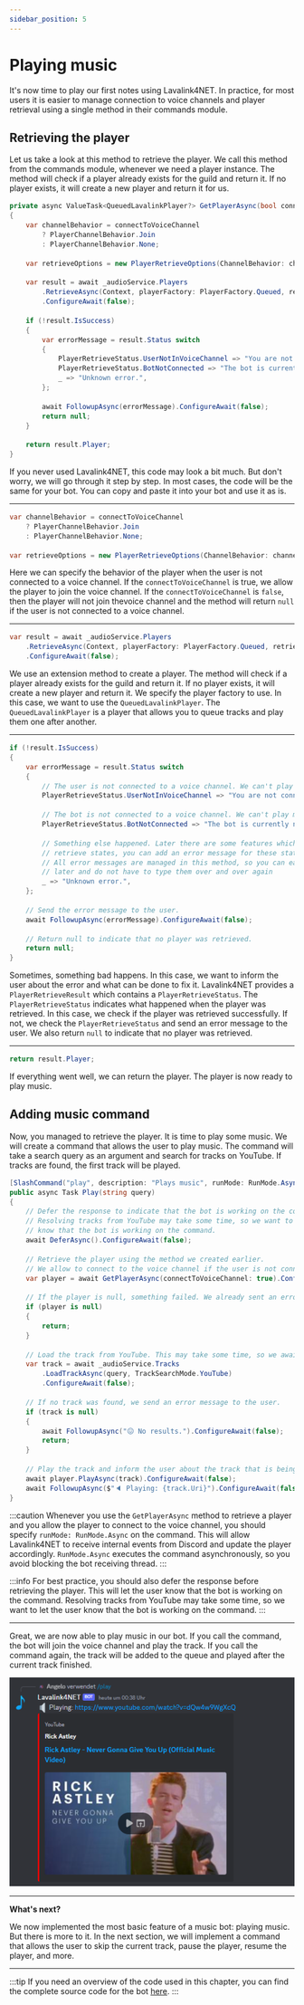 ```yaml
---
sidebar_position: 5
---
```


# Playing music

It's now time to play our first notes using Lavalink4NET. In practice, for most users it is easier to manage connection to voice channels and player retrieval using a single method in their commands module.

## Retrieving the player

Let us take a look at this method to retrieve the player. We call this method from the commands module, whenever we need a player instance. The method will check if a player already exists for the guild and return it. If no player exists, it will create a new player and return it for us.

```csharp title="MyCommands.cs"
private async ValueTask<QueuedLavalinkPlayer?> GetPlayerAsync(bool connectToVoiceChannel = true)
{
    var channelBehavior = connectToVoiceChannel 
        ? PlayerChannelBehavior.Join
        : PlayerChannelBehavior.None;

    var retrieveOptions = new PlayerRetrieveOptions(ChannelBehavior: channelBehavior);

    var result = await _audioService.Players
        .RetrieveAsync(Context, playerFactory: PlayerFactory.Queued, retrieveOptions)
        .ConfigureAwait(false);

    if (!result.IsSuccess)
    {
        var errorMessage = result.Status switch
        {
            PlayerRetrieveStatus.UserNotInVoiceChannel => "You are not connected to a voice channel.",
            PlayerRetrieveStatus.BotNotConnected => "The bot is currently not connected.",
            _ => "Unknown error.",
        };

        await FollowupAsync(errorMessage).ConfigureAwait(false);
        return null;
    }

    return result.Player;
}
```

If you never used Lavalink4NET, this code may look a bit much. But don't worry, we will go through it step by step. In most cases, the code will be the same for your bot. You can copy and paste it into your bot and use it as is.

---

```csharp
var channelBehavior = connectToVoiceChannel 
    ? PlayerChannelBehavior.Join
    : PlayerChannelBehavior.None;

var retrieveOptions = new PlayerRetrieveOptions(ChannelBehavior: channelBehavior);
```

Here we can specify the behavior of the player when the user is not connected to a voice channel. If the `connectToVoiceChannel` is true, we allow the player to join the voice channel. If the `connectToVoiceChannel` is `false`, then the player will not join thevoice channel and the method will return `null` if the user is not connected to a voice channel.

---

```csharp
var result = await _audioService.Players
    .RetrieveAsync(Context, playerFactory: PlayerFactory.Queued, retrieveOptions)
    .ConfigureAwait(false);
```

We use an extension method to create a player. The method will check if a player already exists for the guild and return it. If no player exists, it will create a new player and return it. We specify the player factory to use. In this case, we want to use the `QueuedLavalinkPlayer`.  The `QueuedLavalinkPlayer` is a player that allows you to queue tracks  and play them one after another.

---

```csharp
if (!result.IsSuccess)
{
    var errorMessage = result.Status switch
    {
        // The user is not connected to a voice channel. We can't play music if the user is not
        PlayerRetrieveStatus.UserNotInVoiceChannel => "You are not connected to a voice channel.",

        // The bot is not connected to a voice channel. We can't play music if the bot is not
        PlayerRetrieveStatus.BotNotConnected => "The bot is currently not connected.",

        // Something else happened. Later there are some features which may return additional
        // retrieve states, you can add an error message for these states here.
        // All error messages are managed in this method, so you can easily change them 
        // later and do not have to type them over and over again
        _ => "Unknown error.",
    };

    // Send the error message to the user.
    await FollowupAsync(errorMessage).ConfigureAwait(false);

    // Return null to indicate that no player was retrieved.
    return null;
}
```

Sometimes, something bad happens. In this case, we want to inform the user about the error and what can be done to fix it. Lavalink4NET provides a `PlayerRetrieveResult` which contains a `PlayerRetrieveStatus`. The `PlayerRetrieveStatus` indicates what happened when the player was retrieved. In this case, we check if the player was retrieved successfully. If not, we check the `PlayerRetrieveStatus` and send an error message to the user. We also return `null` to indicate that no player was retrieved.

---

```csharp
return result.Player;
```

If everything went well, we can return the player. The player is now ready to play music.

## Adding music command

Now, you managed to retrieve the player. It is time to play some music. We will create a command that allows the user to play music. The command will take a search query as an argument and search for tracks on YouTube. If tracks are found, the first track will be played.

```csharp title="MyCommands.cs"
[SlashCommand("play", description: "Plays music", runMode: RunMode.Async)]
public async Task Play(string query)
{
    // Defer the response to indicate that the bot is working on the command.
    // Resolving tracks from YouTube may take some time, so we want to let the user
    // know that the bot is working on the command.
    await DeferAsync().ConfigureAwait(false);

    // Retrieve the player using the method we created earlier.
    // We allow to connect to the voice channel if the user is not connected.
    var player = await GetPlayerAsync(connectToVoiceChannel: true).ConfigureAwait(false);

    // If the player is null, something failed. We already sent an error message to the user
    if (player is null)
    {
        return;
    }

    // Load the track from YouTube. This may take some time, so we await the result.
    var track = await _audioService.Tracks
        .LoadTrackAsync(query, TrackSearchMode.YouTube)
        .ConfigureAwait(false);

    // If no track was found, we send an error message to the user.
    if (track is null)
    {
        await FollowupAsync("😖 No results.").ConfigureAwait(false);
        return;
    }

    // Play the track and inform the user about the track that is being played.
    await player.PlayAsync(track).ConfigureAwait(false);
    await FollowupAsync($"🔈 Playing: {track.Uri}").ConfigureAwait(false);
}
```

:::caution
Whenever you use the `GetPlayerAsync` method to retrieve a player and you allow the player to connect to the voice channel, you should specify `runMode: RunMode.Async` on the command. This will allow Lavalink4NET to receive internal events from Discord and update the player accordingly. `RunMode.Async` executes the command asynchronously, so you avoid blocking the bot receiving thread.
:::

:::info
For best practice, you should also defer the response before retrieving the player. This will let the user know that the bot is working on the command. Resolving tracks from YouTube may take some time, so we want to let the user know that the bot is working on the command.
:::

---

Great, we are now able to play music in our bot. If you call the command, the bot will join the voice channel and play the track. If you call the command again, the track will be added to the queue and played after the current track finished.

![Play music](../../static/images/introduction/play-music.png)

---

**What's next?**

We now implemented the most basic feature of a music bot: playing music. But there is more to it. In the next section, we will implement a command that allows the user to skip the current track, pause the player, resume the player, and more.

---

:::tip
If you need an overview of the code used in this chapter, you can find the complete source code for the bot [here](https://github.com/angelobreuer/Lavalink4NET/tree/feature/angelobreuer/lavalink-v4/samples/Lavalink4NET.Discord_NET.ExampleBot).
:::
